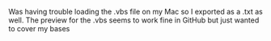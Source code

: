 Was having trouble loading the .vbs file on my Mac so I exported as a .txt as well. The preview for the .vbs seems to work fine in GitHub but just wanted to cover my bases
